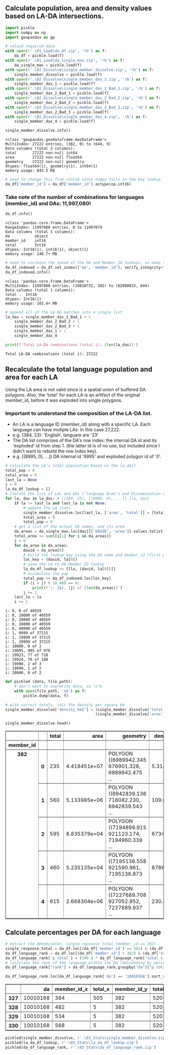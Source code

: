 ## Calculate population, area and density values based on LA-DA intersections.


```python
import pickle
import numpy as np
import geopandas as gp
```


```python
# reload required data
with open(r'.\01_Load\da_df.zip', 'rb') as f:
    da_df = pickle.load(f)
with open(r'.\01_Load\da_single_max.zip', 'rb') as f:
    da_single_max = pickle.load(f)
with open(r'.\02_Dissolve\single_member_dissolve.zip', 'rb') as f:
    single_member_dissolve = pickle.load(f)
with open(r'.\02_Dissolve\single_member_das_1.zip', 'rb') as f:
    single_member_das_1 = pickle.load(f)
with open(r'.\02_Dissolve\single_member_das_2_Bad_1.zip', 'rb') as f:
    single_member_das_2_Bad_1 = pickle.load(f)
with open(r'.\02_Dissolve\single_member_das_2_Bad_2.zip', 'rb') as f:
    single_member_das_2_Bad_2 = pickle.load(f)
with open(r'.\02_Dissolve\single_member_das_2_Bad_3.zip', 'rb') as f:
    single_member_das_2_Bad_3 = pickle.load(f)
with open(r'.\02_Dissolve\single_member_das_4.zip', 'rb') as f:
    single_member_das_4 = pickle.load(f)
```


```python
single_member_dissolve.info()
```

    <class 'geopandas.geodataframe.GeoDataFrame'>
    MultiIndex: 27222 entries, (382, 0) to (644, 9)
    Data columns (total 3 columns):
    total       27222 non-null int64
    area        27222 non-null float64
    geometry    27222 non-null geometry
    dtypes: float64(1), geometry(1), int64(1)
    memory usage: 843.5 KB
    


```python
# need to change this from uint16 since numpy fails on the key lookup
da_df['member_id'] = da_df['member_id'].astype(np.int16)
```

### Take note of the number of combinations for languages (member_id) and DAs: 11,997,080!


```python
da_df.info()
```

    <class 'pandas.core.frame.DataFrame'>
    RangeIndex: 11997080 entries, 0 to 11997079
    Data columns (total 3 columns):
    da           object
    member_id    int16
    total        Int16
    dtypes: Int16(1), int16(1), object(1)
    memory usage: 148.7+ MB
    


```python
# need to increase the speed of the DA and Member_ID lookups, so make them indexes
da_df_indexed = da_df.set_index(['da', 'member_id'], verify_integrity=True)
da_df_indexed.info()
```

    <class 'pandas.core.frame.DataFrame'>
    MultiIndex: 11997080 entries, (10010732, 382) to (62080015, 644)
    Data columns (total 1 columns):
    total    Int16
    dtypes: Int16(1)
    memory usage: 103.4+ MB
    


```python
# append all of the LA-DA matches into a single list
la_das = single_member_das_2_Bad_1 + \
    single_member_das_2_Bad_2 + \
    single_member_das_2_Bad_3 + \
    single_member_das_1 + \
    single_member_das_4
```


```python
print(f'Total LA-DA combinations (total i): {len(la_das)}')
```

    Total LA-DA combinations (total i): 27222
    

## Recalculate the total language population and area for each LA
Using the LA area is not valid since is a spatial union of buffered DA polygons. Also, the 'total' for each LA is an artifact of the original member_id, before it was exploded into single polygons.
### Important to understand the composition of the LA-DA list.
- An LA is a language ID (member_id) along with a specific LA. Each language can have mutiple LAs. In this case 27,222. 
- e.g. (384, 23): 'English', languare are '23'
- The DA list comprises of the DA's row index: the internal DA id and its 'exploded' id from step 1. (the latter id is of no use, but included since I didn't want to rebuild the row index key). 
- e.g. [(8995, 0), ...]) DA internal id '8995' and exploded polygon id of '0'.


```python
# calculate the LA's total population based on the la_da[]
total_pop = 0
total_area = 0
last_la = None
i = 0
la_da_df_lookup = []
# iterate the list of LAs and DAs ('language Area's and Dissemination Areas)
for la, das in la_das: # [(384, 23), [(8995, 0), ...]] [la, das] 
    if la != last_la and last_la is not None:
        # update the LA stats
        single_member_dissolve.loc[last_la, ['area', 'total']] = [total_area, total_pop]
        total_area = 0
        total_pop = 0
    # get a list of the actual DA names, and its area
    da_areas = da_single_max.loc[das][['DAUID', 'area']].values.tolist()
    total_area += sum([i[1] for i in da_areas])
    j = 0
    for da_area in da_areas:
        dauid = da_area[0]
        # build the lookup key using the DA name and member_id (first part of the LA)
        loc_key = (dauid, la[0])
        # save the LA to DA-Member_ID lookup
        la_da_df_lookup += [[la, (dauid, la[0])]]
        # accumulate the pop
        total_pop += da_df_indexed.loc[loc_key]
        if (i + j) % 10_000 == 0:
            print(f'i: {i}, {j} of {len(da_areas)}')
        j += 1
    last_la = la
    i += 1
```

    i: 0, 0 of 40559
    i: 0, 10000 of 40559
    i: 0, 20000 of 40559
    i: 0, 30000 of 40559
    i: 0, 40000 of 40559
    i: 1, 9999 of 37215
    i: 1, 19999 of 37215
    i: 1, 29999 of 37215
    i: 10000, 0 of 1
    i: 19095, 905 of 976
    i: 19923, 77 of 718
    i: 19924, 76 of 180
    i: 19998, 2 of 3
    i: 19999, 1 of 2
    i: 20000, 0 of 2
    


```python
def pickled (data, file_path):
    # don't want to overwrite data, so "x"b
    with open(file_path, 'xb') as f:
        pickle.dump(data, f)
```


```python
# with correct totals, calc the desnity per square km
single_member_dissolve['density_km2'] = (single_member_dissolve['total'] /
                                        (single_member_dissolve['area'] / 1_000_000))
```


```python
single_member_dissolve.head()
```




<div>
<style scoped>
    .dataframe tbody tr th:only-of-type {
        vertical-align: middle;
    }

    .dataframe tbody tr th {
        vertical-align: top;
    }

    .dataframe thead th {
        text-align: right;
    }
</style>
<table border="1" class="dataframe">
  <thead>
    <tr style="text-align: right;">
      <th></th>
      <th></th>
      <th>total</th>
      <th>area</th>
      <th>geometry</th>
      <th>density_km2</th>
    </tr>
    <tr>
      <th>member_id</th>
      <th></th>
      <th></th>
      <th></th>
      <th></th>
      <th></th>
    </tr>
  </thead>
  <tbody>
    <tr>
      <th rowspan="5" valign="top">382</th>
      <th>0</th>
      <td>235</td>
      <td>4.418451e+07</td>
      <td>POLYGON ((6989942.345 676901.328, 6989942.475 ...</td>
      <td>5.318606</td>
    </tr>
    <tr>
      <th>1</th>
      <td>560</td>
      <td>5.133985e+06</td>
      <td>POLYGON ((6942839.136 718082.230, 6942839.543 ...</td>
      <td>109.077063</td>
    </tr>
    <tr>
      <th>2</th>
      <td>595</td>
      <td>8.835379e+04</td>
      <td>POLYGON ((7194899.915 921123.174, 7194960.339 ...</td>
      <td>6734.289422</td>
    </tr>
    <tr>
      <th>3</th>
      <td>460</td>
      <td>5.235135e+04</td>
      <td>POLYGON ((7195136.558 921590.961, 7195136.873 ...</td>
      <td>8786.784274</td>
    </tr>
    <tr>
      <th>4</th>
      <td>615</td>
      <td>2.668304e+06</td>
      <td>POLYGON ((7227689.708 927052.952, 7227689.937 ...</td>
      <td>230.483519</td>
    </tr>
  </tbody>
</table>
</div>



## Calculate percentages per DA for each language 


```python
# extract the denominator, single repsonse total (member_id == 382)
single_response_total = da_df.loc[(da_df['member_id'] == 382) & (da_df['total'] > 0)]
da_df_language_rank = da_df.loc[(da_df['member_id'] > 382) & (da_df['total'] > 0)].merge(single_response_total, on='da')
da_df_language_rank['p_total'] = (100.0 * da_df_language_rank['total_x'] / da_df_language_rank['total_y']).astype(np.float32)
# calculate the rank of the language within the DA (descending by percentage)
da_df_language_rank["rank"] = da_df_language_rank.groupby("da")["p_total"].rank("first", ascending=False).astype(np.int16)
```


```python
da_df_language_rank.loc[da_df_language_rank['da'] == '10010168'].sort_values(['da', 'rank']).head()
```




<div>
<style scoped>
    .dataframe tbody tr th:only-of-type {
        vertical-align: middle;
    }

    .dataframe tbody tr th {
        vertical-align: top;
    }

    .dataframe thead th {
        text-align: right;
    }
</style>
<table border="1" class="dataframe">
  <thead>
    <tr style="text-align: right;">
      <th></th>
      <th>da</th>
      <th>member_id_x</th>
      <th>total_x</th>
      <th>member_id_y</th>
      <th>total_y</th>
      <th>p_total</th>
      <th>rank</th>
    </tr>
  </thead>
  <tbody>
    <tr>
      <th>327</th>
      <td>10010168</td>
      <td>384</td>
      <td>505</td>
      <td>382</td>
      <td>520</td>
      <td>97.115387</td>
      <td>1</td>
    </tr>
    <tr>
      <th>328</th>
      <td>10010168</td>
      <td>482</td>
      <td>5</td>
      <td>382</td>
      <td>520</td>
      <td>0.961538</td>
      <td>2</td>
    </tr>
    <tr>
      <th>329</th>
      <td>10010168</td>
      <td>534</td>
      <td>5</td>
      <td>382</td>
      <td>520</td>
      <td>0.961538</td>
      <td>3</td>
    </tr>
    <tr>
      <th>330</th>
      <td>10010168</td>
      <td>568</td>
      <td>5</td>
      <td>382</td>
      <td>520</td>
      <td>0.961538</td>
      <td>4</td>
    </tr>
  </tbody>
</table>
</div>




```python
pickled(single_member_dissolve, r'.\03_Stats\single_member_dissolve.zip')
pickled(la_da_df_lookup, r'.\03_Stats\la_da_df_lookup.zip')
pickled(da_df_language_rank, r'.\03_Stats\da_df_language_rank.zip')
```
